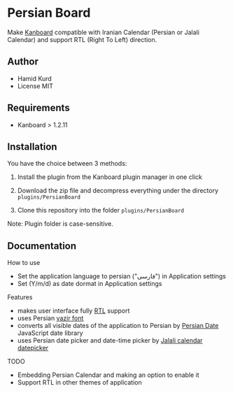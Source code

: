 Persian Board
==============================

Make  [Kanboard](https://kanboard.org/) compatible with Iranian Calendar (Persian or Jalali Calendar) and support RTL (Right To Left) direction.

Author
------

- Hamid Kurd
- License MIT

Requirements
------------

- Kanboard > 1.2.11

Installation
------------

You have the choice between 3 methods:

1. Install the plugin from the Kanboard plugin manager in one click

2. Download the zip file and decompress everything under the directory `plugins/PersianBoard`
3. Clone this repository into the folder `plugins/PersianBoard`

Note: Plugin folder is case-sensitive.

Documentation
-------------

How to use

* Set the application language to persian ("فارسی") in Application settings
* Set (Y/m/d) as date dormat in Application settings

Features

* makes user interface fully [RTL](https://en.wikipedia.org/wiki/Right-to-left) support
* uses Persian [vazir font](https://github.com/rastikerdar/vazir-font) 
* converts all visible dates of the application to Persian by [Persian Date](https://github.com/babakhani/persianDate) JavaScript date library
* uses Persian date picker and date-time picker by [Jalali calendar datepicker](https://github.com/babakhani/pwt.datepicker)

TODO

* Embedding Persian Calendar and making an option to enable it
* Support RTL in other themes of application